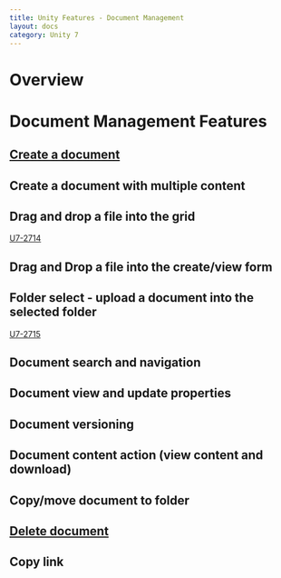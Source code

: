 ```yaml
---
title: Unity Features - Document Management
layout: docs
category: Unity 7
---
```

# Overview

# Document Management Features

## [Create a document](document-management/create-document.md)     
## Create a document with multiple content      
## Drag and drop a file into the grid
[U7-2714](https://jira.intellective.com/browse/U7-2714)

## Drag and Drop a file into the create/view form 
## Folder select - upload a document into the selected folder
[U7-2715](https://jira.intellective.com/browse/U7-2715)

## Document search and navigation
## Document view and update properties
## Document versioning
## Document content action (view content and download)
## Copy/move document to folder
## [Delete document](document-management/delete-document.md)
## Copy link
